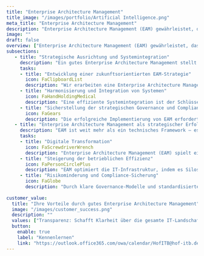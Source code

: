 ```yaml
---
title: "Enterprise Architecture Management"
title_image: "/images/portfolio/Artificial Intelligence.png"
meta_title: "Enterprise Architecture Management"
description: "Enterprise Architecture Management (EAM) gewährleistet, dass Ihre IT-Systeme effizient zusammenarbeiten, flexibel bleiben und langfristig den Unternehmenszielen dienen. EAM unterstützt den kontinuierlichen Abgleich von Technologie und Geschäftsstrategie, um sicherzustellen, dass Ihre IT-Infrastruktur anpassungsfähig und zukunftssicher ist."
image: ""
draft: false
overview: ["Enterprise Architecture Management (EAM) gewährleistet, dass Ihre IT-Systeme effizient zusammenarbeiten, flexibel bleiben und langfristig den Unternehmenszielen dienen. EAM unterstützt den kontinuierlichen Abgleich von Technologie und Geschäftsstrategie, um sicherzustellen, dass Ihre IT-Infrastruktur anpassungsfähig und zukunftssicher ist.", "Ein gut umgesetztes EAM stellt sicher, dass Ihre IT-Governance optimal funktioniert, indem klare Richtlinien für die Systemintegration und Technologieeinsätze entwickelt werden. Es reduziert Redundanzen, erhöht die Effizienz und schafft eine solide Grundlage, auf der neue Systeme und Technologien nahtlos integriert werden können.", "EAM hilft, Kosten durch die Konsolidierung von Systemen und die gezielte Nutzung von IT-Ressourcen zu senken. Durch eine systematische Analyse der bestehenden IT-Infrastruktur werden ungenutzte Potenziale identifiziert und Prozesse optimiert, was langfristig zu niedrigeren Betriebskosten führt und die Effizienz der gesamten IT-Landschaft erhöht."]
subsections: 
   - title: "Strategische Ausrichtung und Systemintegration​"
     description: "Ein gutes Enterprise Architecture Management stellt sicher, dass die IT-Strategie des Unternehmens eng mit den Geschäftszielen und -bedürfnissen verknüpft ist. Durch eine sorgfältige Planung der IT-Systeme und der Anwendungslandschaft sorgt EAM dafür, dass neue Technologien und Tools reibungslos in bestehende Systeme integriert werden können. Das reduziert Fragmentierung und verhindert, dass Silos entstehen, die den Informationsfluss behindern.​"
     tasks: 
     - title: "Entwicklung einer zukunftsorientierten EAM-Strategie​​"
       icon: FaClipboardList
       description: "Wir erarbeiten eine Enterprise Architecture Management-Strategie, die eng mit den langfristigen Zielen Ihres Unternehmens verknüpft ist. Diese strategische Ausrichtung stellt sicher, dass Ihre IT-Systeme nicht nur aktuelle Geschäftsanforderungen unterstützen, sondern auch flexibel genug sind, um zukünftige technologische und marktbezogene Veränderungen zu bewältigen. Dadurch schaffen Sie eine IT-Infrastruktur, die skalierbar, nachhaltig und auf Innovationspotenziale ausgelegt ist." 
     - title: "Harmonisierung und Integration von Systemen​"
       icon: FaHandHoldingMedical
       description: "Eine effiziente Systemintegration ist der Schlüssel, um Ihre bestehende IT-Landschaft optimal zu nutzen. Wir identifizieren überlappende Systeme, eliminieren Redundanzen und integrieren neue Technologien nahtlos in Ihre Infrastruktur. Diese Harmonisierung sorgt für eine erhöhte Effizienz, weniger Komplexität und eine reibungslose Zusammenarbeit zwischen verschiedenen Geschäftseinheiten und IT-Systemen, was wiederum die Gesamtleistung Ihres Unternehmens steigert."  
     - title: "Sicherstellung der strategischen Governance und Compliance​"
       icon: FaGears
       description: "Die erfolgreiche Implementierung von EAM erfordert eine enge Überwachung und Steuerung durch klare Governance-Modelle. Wir helfen Ihnen dabei, Richtlinien, Standards und Kontrollmechanismen zu definieren, die sicherstellen, dass alle IT-Entscheidungen mit der übergeordneten Geschäftsstrategie und regulatorischen Anforderungen im Einklang stehen. Dies reduziert Risiken, stellt Compliance sicher und ermöglicht eine konsistente Architektur, die das Unternehmen langfristig stabil und agil hält."  
   - title: "Enterprise Architecture Management als strategischer Erfolgsfaktor​"
     description: "EAM ist weit mehr als ein technisches Framework – es ist ein entscheidender Hebel, um die digitale Transformation erfolgreich zu meistern. Eine gut strukturierte IT-Architektur ermöglicht es Unternehmen, flexibel auf neue Herausforderungen zu reagieren, innovative Technologien schnell zu integrieren und langfristig Wettbewerbsvorteile zu sichern. Indem Sie EAM in Ihre Unternehmensstrategie einbetten, schaffen Sie die Grundlage für eine agile und zukunftssichere Organisation."
     tasks: 
     - title: "Digitale Transformation"
       icon: FaScrewdriverWrench
       description: "Enterprise Architecture Management (EAM) spielt eine zentrale Rolle bei der erfolgreichen Umsetzung der digitalen Transformation. Durch die gezielte Ausrichtung der IT-Landschaft auf die Unternehmensstrategie ermöglicht EAM, dass neue Technologien und digitale Innovationen effizient eingeführt werden. Dies stärkt die Wettbewerbsfähigkeit, indem Unternehmen schneller auf technologische Veränderungen reagieren und innovative Lösungen schneller auf den Markt bringen können.​"
     - title: "Steigerung der betrieblichen Effizienz"
       icon: FaPersonCirclePlus
       description: "EAM optimiert die IT-Infrastruktur, indem es Silos aufbricht und eine einheitliche Architektur schafft. Dies reduziert redundante Systeme und Prozesse, was zu Kosteneinsparungen und einer besseren Nutzung der vorhandenen Ressourcen führt. Eine gut implementierte Architektur steigert die betriebliche Effizienz, indem sie automatisierte Workflows, integrierte Datenflüsse und eine optimierte Nutzung von IT-Ressourcen sicherstellt." 
     - title: "Risikominderung und Compliance-Sicherung"
       icon: FaGlobe
       description: "Durch klare Governance-Modelle und standardisierte Prozesse bietet EAM einen strukturierten Ansatz zur Minimierung von Geschäftsrisiken. Es stellt sicher, dass IT-Systeme und Prozesse den regulatorischen Anforderungen entsprechen und Sicherheitslücken frühzeitig identifiziert werden. Diese proaktive Herangehensweise schützt das Unternehmen vor rechtlichen Risiken und IT-Ausfällen, während gleichzeitig die Stabilität und Agilität der IT-Landschaft gewahrt bleibt." 
     
customer_value:
  title: "Ihre Vorteile durch gutes Enterprise Architecture Management"
  image: "/images/customer_success.png"
  description: ""
  values: ["Transparenz: Schafft Klarheit über die gesamte IT-Landschaft und ihre Beziehungen.", "Bessere Zusammenarbeit: Fördert die Integration von IT und Fachbereichen, um Geschäftsanforderungen effizienter zu erfüllen.", "Nachhaltige IT-Strategie: Stellt sicher, dass die technologische Entwicklung mit den langfristigen Geschäftszielen im Einklang steht.", "Kosteneffizienz: Reduziert redundante Systeme und optimiert IT-Ressourcen."]  
  button:
    enable: true
    label: "Kennenlernen"
    link: "https://outlook.office365.com/owa/calendar/HofITB@hof-itb.de/bookings/"  
---
```

